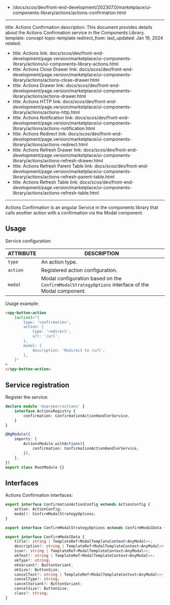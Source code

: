   - /docs/scos/dev/front-end-development/202307.0/marketplace/ui-components-library/actions/actions-confirmation.html
---
title: Actions Confirmation
description: This document provides details about the Actions Confirmation service in the Components Library.
template: concept-topic-template
redirect_from:
last_updated: Jan 19, 2024
related:
  - title: Actions
    link: docs/scos/dev/front-end-development/page.version/marketplace/ui-components-library/actions/ui-components-library-actions.html
  - title: Actions Close Drawer
    link: docs/scos/dev/front-end-development/page.version/marketplace/ui-components-library/actions/actions-close-drawer.html
  - title: Actions Drawer
    link: docs/scos/dev/front-end-development/page.version/marketplace/ui-components-library/actions/actions-drawer.html
  - title: Actions HTTP
    link: docs/scos/dev/front-end-development/page.version/marketplace/ui-components-library/actions/actions-http.html
  - title: Actions Notification
    link: docs/scos/dev/front-end-development/page.version/marketplace/ui-components-library/actions/actions-notification.html
  - title: Actions Redirect
    link: docs/scos/dev/front-end-development/page.version/marketplace/ui-components-library/actions/actions-redirect.html
  - title: Actions Refresh Drawer
    link: docs/scos/dev/front-end-development/page.version/marketplace/ui-components-library/actions/actions-refresh-drawer.html
  - title: Actions Refresh Parent Table
    link: docs/scos/dev/front-end-development/page.version/marketplace/ui-components-library/actions/actions-refresh-parent-table.html
  - title: Actions Refresh Table
    link: docs/scos/dev/front-end-development/page.version/marketplace/ui-components-library/actions/actions-refresh-table.html

---

Actions Confirmation is an angular Service in the components library that calls another action with a confirmation via the Modal component.


## Usage

Service configuration:

| ATTRIBUTE | DESCRIPTION |
| - | - |
| `type` | An action type. |
| `action` | Registered action configuration. |
| `modal` | Modal configuration based on the `ConfirmModalStrategyOptions` interface of the Modal component.  |


Usage example:

```html
<spy-button-action
    [action]="{
        type: 'confirmation',
        action: {
            type: 'redirect',
            url: '/url',
        },
        modal: {
            description: 'Redirect to /url',
        },
    }"
>
</spy-button-action>
```

## Service registration

Register the service:

```ts
declare module '@spryker/actions' {
    interface ActionsRegistry {
        confirmation: ConfirmationActionHandlerService,
    }
}

@NgModule({
    imports: [
        ActionsModule.withActions({
            confirmation: ConfirmationActionHandlerService,
        }),
    ],
})
export class RootModule {}
```

## Interfaces

Actions Confirmation interfaces:

```ts
export interface ConfirmationActionConfig extends ActionConfig {
    action: ActionConfig;
    modal?: ConfirmModalStrategyOptions;
}

export interface ConfirmModalStrategyOptions extends ConfirmModalData {}

export interface ConfirmModalData {
    title?: string | TemplateRef<ModalTemplateContext<AnyModal>>;
    description?: string | TemplateRef<ModalTemplateContext<AnyModal>>;
    icon?: string | TemplateRef<ModalTemplateContext<AnyModal>>;
    okText?: string | TemplateRef<ModalTemplateContext<AnyModal>>;
    okType?: string;
    okVariant?: ButtonVariant;
    okSize?: ButtonSize;
    cancelText?: string | TemplateRef<ModalTemplateContext<AnyModal>>;
    cancelType?: string;
    cancelVariant?: ButtonVariant;
    cancelSize?: ButtonSize;
    class?: string;
}
```
